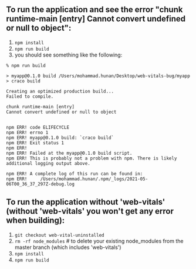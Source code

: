 ## To run the application and see the error "chunk runtime-main [entry] Cannot convert undefined or null to object":

1. `npm install`
2. `npm run build`
3. you should see something like the following:
```
% npm run build                   

> myapp@0.1.0 build /Users/mohammad.hunan/Desktop/web-vitals-bug/myapp
> craco build

Creating an optimized production build...
Failed to compile.

chunk runtime-main [entry]
Cannot convert undefined or null to object


npm ERR! code ELIFECYCLE
npm ERR! errno 1
npm ERR! myapp@0.1.0 build: `craco build`
npm ERR! Exit status 1
npm ERR! 
npm ERR! Failed at the myapp@0.1.0 build script.
npm ERR! This is probably not a problem with npm. There is likely additional logging output above.

npm ERR! A complete log of this run can be found in:
npm ERR!     /Users/mohammad.hunan/.npm/_logs/2021-05-06T00_36_37_297Z-debug.log
```

## To run the application without 'web-vitals' (without 'web-vitals' you won't get any error when building):
1. `git checkout web-vital-uninstalled`
2. `rm -rf node_modules` # to delete your existing node_modules from the master branch (which includes 'web-vitals')
3. `npm install`
4. `npm run build`
